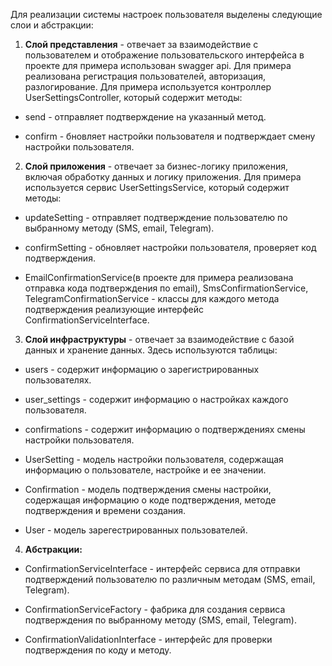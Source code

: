 Для реализации системы настроек пользователя  выделены следующие слои и
абстракции:

1.  **Слой представления** - отвечает за взаимодействие с пользователем и отображение пользовательского интерфейса в проекте для примера использован swagger api. 
Для примера реализована регистрация пользователей, авторизация, разлогирование. 
Для примера используется контроллер UserSettingsController, который содержит методы:

- send - отправляет подтверждение на указанный метод.

- confirm - бновляет настройки пользователя и подтверждает смену настройки пользователя.

2. **Слой приложения** - отвечает за бизнес-логику приложения, включая обработку данных и логику приложения. Для примера используется сервис UserSettingsService, который содержит методы:

- updateSetting - отправляет подтверждение пользователю по выбранному методу (SMS, email, Telegram).

- confirmSetting - обновляет настройки пользователя, проверяет код подтверждения.

- EmailConfirmationService(в проекте для примера реализована отправка кода подтверждения по email), SmsConfirmationService, TelegramConfirmationService - классы для каждого метода подтверждения реализующие интерфейс ConfirmationServiceInterface.

3. **Слой инфраструктуры** - отвечает за взаимодействие с базой данных и хранение данных. Здесь используются таблицы:

- users - содержит информацию о зарегистрированных пользователях.

- user_settings - содержит информацию о настройках каждого пользователя.

- confirmations - содержит информацию о подтверждениях смены настройки пользователя.

- UserSetting - модель настройки пользователя, содержащая информацию о пользователе, настройке и ее значении.

- Confirmation - модель подтверждения смены настройки, содержащая информацию о коде подтверждения, методе подтверждения и времени создания.

- User - модель зарегестрированных пользователей.

4. **Абстракции:**

- ConfirmationServiceInterface - интерфейс сервиса для отправки подтверждений пользователю по различным методам (SMS, email, Telegram).

- ConfirmationServiceFactory - фабрика для создания сервиса подтверждения по выбранному методу (SMS, email, Telegram).

- ConfirmationValidationInterface - интерфейс для проверки подтверждения по коду и методу.

